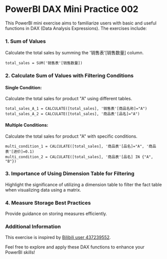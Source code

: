 # PowerBI DAX Mini Practice 002

This PowerBI mini exercise aims to familiarize users with basic and useful functions in DAX (Data Analysis Expressions). The exercises include:

### 1. Sum of Values
Calculate the total sales by summing the '销售表'[销售数量] column.

```DAX
total_sales = SUM('销售表'[销售数量])
```

### 2. Calculate Sum of Values with Filtering Conditions

#### Single Condition:
Calculate the total sales for product "A" using different tables.

```DAX
total_sales_A_1 = CALCULATE([total_sales], '销售表'[商品名称]="A")
total_sales_A_2 = CALCULATE([total_sales], '商品表'[品名]="A")
```

#### Multiple Conditions:
Calculate the total sales for product "A" with specific conditions.

```DAX
multi_condition_1 = CALCULATE([total_sales], '商品表'[品名]="A", '商品表'[进价]=0.1)
multi_condition_2 = CALCULATE([total_sales], '商品表'[品名] IN {"A", "B"})
```

### 3. Importance of Using Dimension Table for Filtering

Highlight the significance of utilizing a dimension table to filter the fact table when visualizing data using a matrix.

### 4. Measure Storage Best Practices

Provide guidance on storing measures efficiently.

### Additional Information

This exercise is inspired by [Bilibili user 437239552](https://space.bilibili.com/437239552).

Feel free to explore and apply these DAX functions to enhance your PowerBI skills!
